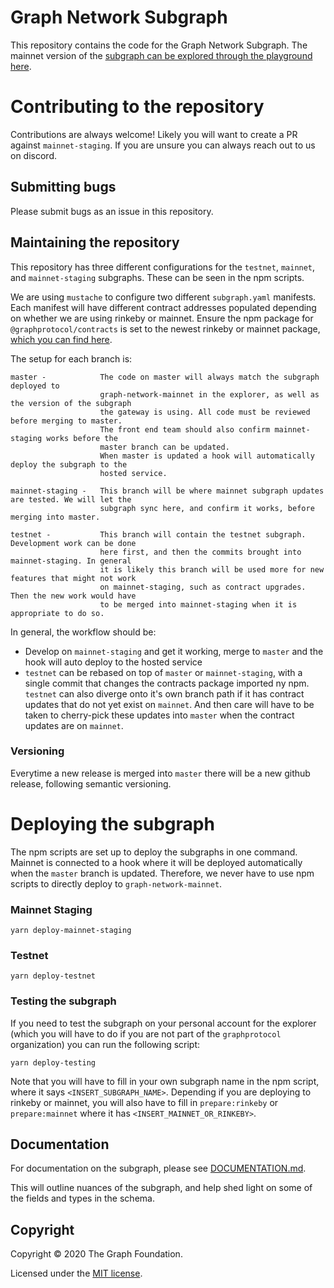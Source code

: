 # Graph Network Subgraph

This repository contains the code for the Graph Network Subgraph. The mainnet version of the
[subgraph can be explored through the playground here](https://thegraph.com/explorer/subgraph/graphprotocol/graph-network-mainnet?version=pending).

# Contributing to the repository

Contributions are always welcome! Likely you will want to create a PR against `mainnet-staging`. If you are unsure you can always reach out to us on discord.
## Submitting bugs

Please submit bugs as an issue in this repository.
## Maintaining the repository

This repository has three different configurations for the `testnet`, `mainnet`, and 
`mainnet-staging` subgraphs. These can be seen in the npm scripts.

We are using `mustache` to configure two different `subgraph.yaml` manifests. Each manifest
will have different contract addresses populated depending on whether we are using rinkeby or
mainnet. Ensure the npm package for `@graphprotocol/contracts` is set to the newest rinkeby
or mainnet package, [which you can find here](https://www.npmjs.com/package/@graphprotocol/contracts).


The setup for each branch is:

```
master -            The code on master will always match the subgraph deployed to 
                    graph-network-mainnet in the explorer, as well as the version of the subgraph
                    the gateway is using. All code must be reviewed before merging to master.
                    The front end team should also confirm mainnet-staging works before the
                    master branch can be updated.
                    When master is updated a hook will automatically deploy the subgraph to the
                    hosted service.

mainnet-staging -   This branch will be where mainnet subgraph updates are tested. We will let the
                    subgraph sync here, and confirm it works, before merging into master. 

testnet -           This branch will contain the testnet subgraph. Development work can be done 
                    here first, and then the commits brought into mainnet-staging. In general
                    it is likely this branch will be used more for new features that might not work
                    on mainnet-staging, such as contract upgrades. Then the new work would have
                    to be merged into mainnet-staging when it is appropriate to do so.

```

In general, the workflow should be:
- Develop on `mainnet-staging` and get it working, merge to `master` and the hook will auto deploy
  to the hosted service
- `testnet` can be rebased on top of `master` or `mainnet-staging`, with a single commit that
  changes the contracts package imported ny npm. `testnet` can also diverge onto it's own branch
  path if it has contract updates that do not yet exist on `mainnet`. And then care will have to
  be taken to cherry-pick these updates into `master` when the contract updates are on `mainnet`.

### Versioning

Everytime a new release is merged into `master` there will be a new github release, following semantic versioning.

# Deploying the subgraph

The npm scripts are set up to deploy the subgraphs in one command. Mainnet is connected to a hook
where it will be deployed automatically when the `master` branch is updated. Therefore, we never
have to use npm scripts to directly deploy to `graph-network-mainnet`.
### Mainnet Staging
```
yarn deploy-mainnet-staging
```

### Testnet
```
yarn deploy-testnet
```

### Testing the subgraph

If you need to test the subgraph on your personal account for the explorer (which you will have
to do if you are not part of the `graphprotocol` organization) you can run the following script:
```
yarn deploy-testing
```
Note that you will have to fill in your own subgraph name in the npm script, where it says
`<INSERT_SUBGRAPH_NAME>`. Depending if you are deploying to rinkeby or mainnet, you will also
have to fill in `prepare:rinkeby` or `prepare:mainnet` where it has `<INSERT_MAINNET_OR_RINKEBY>`.

## Documentation

For documentation on the subgraph, please see [DOCUMENTATION.md](./DOCUMENTATION.md).

This will outline nuances of the subgraph, and help shed light on some of the fields and types in
the schema.

## Copyright

Copyright &copy; 2020 The Graph Foundation.

Licensed under the [MIT license](./LICENSE).